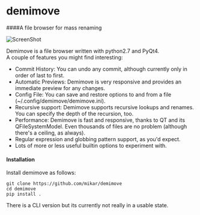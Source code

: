 demimove
========

####A file browser for mass renaming  

![ScreenShot](http://a.pomf.se/thqawv.png) 

Demimove is a file browser written with python2.7 and PyQt4.  
A couple of features you might find interesting:
 * Commit History: You can undo any commit, although currently only in order of last to first.  
 * Automatic Previews: Demimove is very responsive and provides an immediate preview for any changes.
 * Config File: You can save and restore options to and from a file (~/.config/demimove/demimove.ini).
 * Recursive support: Demimove supports recursive lookups and renames. You can specify the depth of the recursion, too. 
 * Performance: Demimove is fast and responsive, thanks to QT and its QFileSystemModel. Even thousands of files are no problem (although there's a ceiling, as always).
 * Regular expression and globbing pattern support, as you'd expect.
 * Lots of more or less useful builtin options to experiment with.
 
 #### Installation
 Install demimove as follows:
 ```
 git clone https://github.com/mikar/demimove
 cd demimove
 pip install .
 ```

 There is a CLI version but its currently not really in a usable state.  
 
 